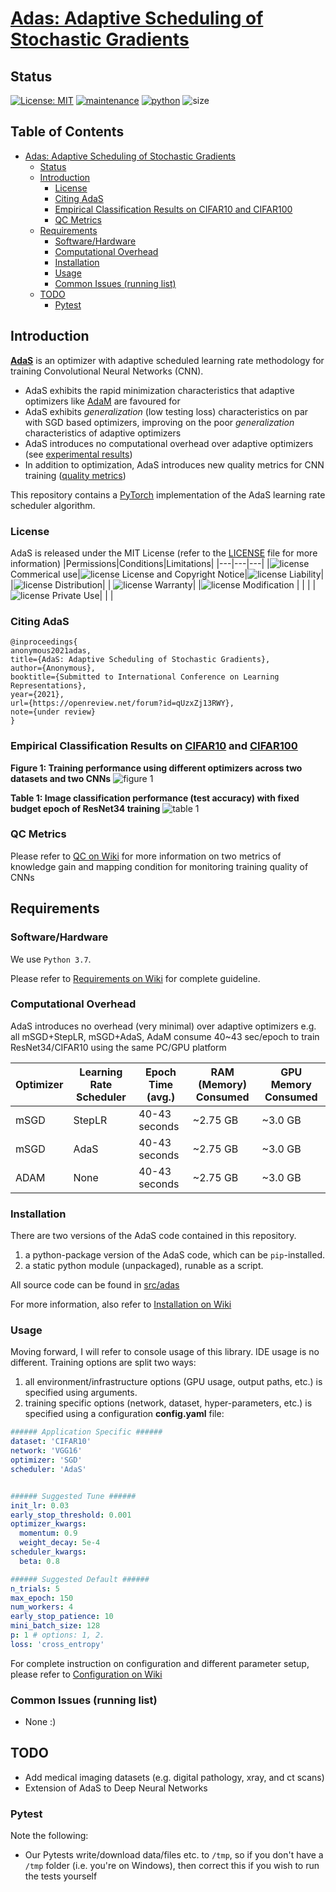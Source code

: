 # [Adas: Adaptive Scheduling of Stochastic Gradients](https://openreview.net/forum?id=qUzxZj13RWY) #
## Status ##
[![License: MIT](https://img.shields.io/badge/License-MIT-yellow.svg)](LICENSE)
[![maintenance](https://img.shields.io/badge/maintained%3F-yes-brightgreen.svg)](https://GitHub.com/Naereen/StrapDown.js/graphs/commit-activity)
[![python](https://img.shields.io/badge/python-v3.7-blue)](https://www.python.org/downloads/release/python-370/)
![size](https://img.shields.io/github/repo-size/mahdihosseini/AdaS)

## Table of Contents ##
- [Adas: Adaptive Scheduling of Stochastic Gradients](#adas--adaptive-scheduling-of-stochastic-gradients)
  * [Status](#status)
  * [Introduction](#introduction)
    + [License](#license)
    + [Citing AdaS](#citing-adas)
    + [Empirical Classification Results on CIFAR10 and CIFAR100](#empirical-classification-results-on-cifar10-and-cifar100)
    + [QC Metrics](#qc-metrics)
  * [Requirements](#requirements)
    + [Software/Hardware](#software-hardware)
    + [Computational Overhead](#computational-overhead)
    + [Installation](#installation)
    + [Usage](#usage)
    + [Common Issues (running list)](#common-issues--running-list-)
  * [TODO](#todo)
    + [Pytest](#pytest)

## Introduction ##
**[AdaS](https://arxiv.org/abs/2006.06587)** is an optimizer with adaptive scheduled learning rate methodology for training Convolutional Neural Networks (CNN).

- AdaS exhibits the rapid minimization characteristics that adaptive optimizers like [AdaM](https://arxiv.org/abs/1412.6980) are favoured for
- AdaS exhibits *generalization* (low testing loss) characteristics on par with SGD based optimizers, improving on the poor *generalization* characteristics of adaptive optimizers
- AdaS introduces no computational overhead over adaptive optimizers (see [experimental results](#some-experimental-results))
- In addition to optimization, AdaS introduces new quality metrics for CNN training ([quality metrics](#knowledge-gain-vs-mapping-condition---cnn-quality-metrics))

This repository contains a [PyTorch](https://pytorch.org/) implementation of the AdaS learning rate scheduler algorithm.

### License ###
AdaS is released under the MIT License (refer to the [LICENSE](LICENSE) file for more information)
|Permissions|Conditions|Limitations|
|---|---|---|
|![license](https://img.shields.io/badge/-%20-brightgreen) Commerical use|![license](https://img.shields.io/badge/-%20-blue) License and Copyright Notice|![license](https://img.shields.io/badge/-%20-red) Liability|
|![license](https://img.shields.io/badge/-%20-brightgreen) Distribution| | ![license](https://img.shields.io/badge/-%20-red) Warranty|
|![license](https://img.shields.io/badge/-%20-brightgreen) Modification | | |
|![license](https://img.shields.io/badge/-%20-brightgreen) Private Use| | |

### Citing AdaS ###
```text
@inproceedings{
anonymous2021adas,
title={AdaS: Adaptive Scheduling of Stochastic Gradients},
author={Anonymous},
booktitle={Submitted to International Conference on Learning Representations},
year={2021},
url={https://openreview.net/forum?id=qUzxZj13RWY},
note={under review}
}
```
### Empirical Classification Results on [CIFAR10](https://www.cs.toronto.edu/~kriz/cifar.html) and [CIFAR100](https://www.cs.toronto.edu/~kriz/cifar.html) ###

**Figure 1: Training performance using different optimizers across two datasets and two CNNs**
![figure 1](figures/figure_1.png)


**Table 1: Image classification performance (test accuracy) with fixed budget epoch of ResNet34 training**
![table 1](figures/table_1.png)

### QC Metrics ###
Please refer to [QC on Wiki](https://github.com/mahdihosseini/AdaS/wiki/On-Quality-Metrics) for more information on two metrics of knowledge gain and mapping condition for monitoring training quality of CNNs

## Requirements ##
### Software/Hardware ###
We use `Python 3.7`.

Please refer to [Requirements on Wiki](https://github.com/mahdihosseini/AdaS/wiki/On-Installation-Requirements) for complete guideline.

### Computational Overhead ###
AdaS introduces no overhead (very minimal) over adaptive optimizers e.g. all mSGD+StepLR, mSGD+AdaS, AdaM consume 40~43 sec/epoch to train ResNet34/CIFAR10 using the same PC/GPU platform

|Optimizer|Learning Rate Scheduler|Epoch Time (avg.)|RAM (Memory) Consumed|GPU Memory Consumed|
|---|---|---|---|---|
|mSGD|StepLR|40-43 seconds |~2.75 GB|~3.0 GB|
|mSGD|AdaS|40-43 seconds |~2.75 GB|~3.0 GB|
|ADAM|None|40-43 seconds|~2.75 GB|~3.0 GB|

### Installation ###
There are two versions of the AdaS code contained in this repository.
1. a python-package version of the AdaS code, which can be `pip`-installed.
2. a static python module (unpackaged), runable as a script.

All source code can be found in [src/adas](src/adas)

For more information, also refer to [Installation on Wiki](https://github.com/mahdihosseini/AdaS/wiki/On-Package-Installation)


### Usage ###
Moving forward, I will refer to console usage of this library. IDE usage is no different. Training options are split two ways:
1. all environment/infrastructure options (GPU usage, output paths, etc.) is specified using arguments.
2. training specific options (network, dataset, hyper-parameters, etc.) is specified using a configuration **config.yaml** file:

```yaml
###### Application Specific ######
dataset: 'CIFAR10'
network: 'VGG16'
optimizer: 'SGD'
scheduler: 'AdaS'


###### Suggested Tune ######
init_lr: 0.03
early_stop_threshold: 0.001
optimizer_kwargs:
  momentum: 0.9
  weight_decay: 5e-4
scheduler_kwargs:
  beta: 0.8

###### Suggested Default ######
n_trials: 5
max_epoch: 150
num_workers: 4
early_stop_patience: 10
mini_batch_size: 128
p: 1 # options: 1, 2.
loss: 'cross_entropy'
```

For complete instruction on configuration and different parameter setup, please refer to [Configuration on Wiki](https://github.com/mahdihosseini/AdaS/wiki/On-Configuration-File)

### Common Issues (running list) ###
- None :)

## TODO ###
- Add medical imaging datasets (e.g. digital pathology, xray, and ct scans)
- Extension of AdaS to Deep Neural Networks

### Pytest ###
Note the following:
- Our Pytests write/download data/files etc. to `/tmp`, so if you don't have a `/tmp` folder (i.e. you're on Windows), then correct this if you wish to run the tests yourself

